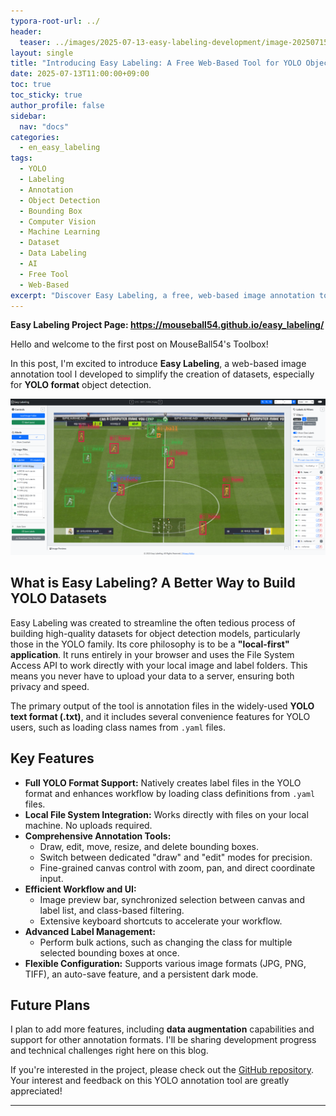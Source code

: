 ```yaml
---
typora-root-url: ../
header:
  teaser: ../images/2025-07-13-easy-labeling-development/image-20250715203036663.png
layout: single
title: "Introducing Easy Labeling: A Free Web-Based Tool for YOLO Object Detection"
date: 2025-07-13T11:00:00+09:00
toc: true
toc_sticky: true
author_profile: false
sidebar:
  nav: "docs"
categories:
  - en_easy_labeling
tags:
  - YOLO
  - Labeling
  - Annotation
  - Object Detection
  - Bounding Box
  - Computer Vision
  - Machine Learning
  - Dataset
  - Data Labeling
  - AI
  - Free Tool
  - Web-Based
excerpt: "Discover Easy Labeling, a free, web-based image annotation tool designed for YOLO object detection. Create high-quality datasets for computer vision projects with full YOLO format support, local file processing for speed and privacy, and no installation required."
---
```


<p><strong>Easy Labeling Project Page: <a href="https://mouseball54.github.io/easy_labeling/">https://mouseball54.github.io/easy_labeling/</a></strong></p>

Hello and welcome to the first post on MouseBall54's Toolbox!

In this post, I'm excited to introduce **Easy Labeling**, a web-based image annotation tool I developed to simplify the creation of datasets, especially for **YOLO format** object detection.

![image-20250715203044117](/images/2025-07-13-introducing-easy-labeling/image-20250715203044117.png)

## What is Easy Labeling? A Better Way to Build YOLO Datasets

Easy Labeling was created to streamline the often tedious process of building high-quality datasets for object detection models, particularly those in the YOLO family. Its core philosophy is to be a **"local-first" application**. It runs entirely in your browser and uses the File System Access API to work directly with your local image and label folders. This means you never have to upload your data to a server, ensuring both privacy and speed.

The primary output of the tool is annotation files in the widely-used **YOLO text format (.txt)**, and it includes several convenience features for YOLO users, such as loading class names from `.yaml` files.

## Key Features

*   **Full YOLO Format Support:** Natively creates label files in the YOLO format and enhances workflow by loading class definitions from `.yaml` files.
*   **Local File System Integration:** Works directly with files on your local machine. No uploads required.
*   **Comprehensive Annotation Tools:**
    *   Draw, edit, move, resize, and delete bounding boxes.
    *   Switch between dedicated "draw" and "edit" modes for precision.
    *   Fine-grained canvas control with zoom, pan, and direct coordinate input.
*   **Efficient Workflow and UI:**
    *   Image preview bar, synchronized selection between canvas and label list, and class-based filtering.
    *   Extensive keyboard shortcuts to accelerate your workflow.
*   **Advanced Label Management:**
    *   Perform bulk actions, such as changing the class for multiple selected bounding boxes at once.
*   **Flexible Configuration:** Supports various image formats (JPG, PNG, TIFF), an auto-save feature, and a persistent dark mode.



## Future Plans

I plan to add more features, including **data augmentation** capabilities and support for other annotation formats. I'll be sharing development progress and technical challenges right here on this blog.

If you're interested in the project, please check out the [GitHub repository](https://github.com/MouseBall54/easy_labeling). Your interest and feedback on this YOLO annotation tool are greatly appreciated!

---